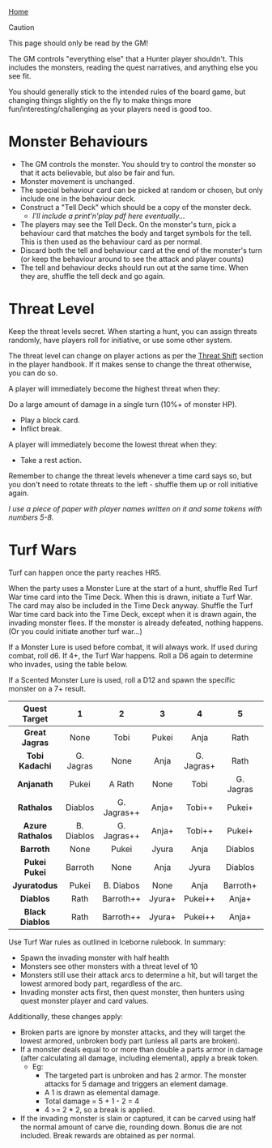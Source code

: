 [Home](README.md)

> [!CAUTION]
> This page should only be read by the GM!

The GM controls "everything else" that a Hunter player shouldn't. This includes the monsters, reading the quest narratives, and anything else you see fit.

You should generally stick to the intended rules of the board game, but changing things slightly on the fly to make things more fun/interesting/challenging as your players need is good too.

# Monster Behaviours

* The GM controls the monster. You should try to control the monster so that it acts believable, but also be fair and fun.
* Monster movement is unchanged.
* The special behaviour card can be picked at random or chosen, but only include one in the behaviour deck.
* Construct a "Tell Deck" which should be a copy of the monster deck. 
  * _I'll include a print'n'play pdf here eventually..._
* The players may see the Tell Deck. On the monster's turn, pick a behaviour card that matches the body and target symbols for the tell. This is then used as the behaviour card as per normal.
* Discard both the tell and behaviour card at the end of the monster's turn (or keep the behaviour around to see the attack and player counts)
* The tell and behaviour decks should run out at the same time. When they are, shuffle the tell deck and go again.

# Threat Level

Keep the threat levels secret. When starting a hunt, you can assign threats randomly, have players roll for initiative, or use some other system.

The threat level can change on player actions as per the [Threat Shift](player_handbook.md#threat-shift) section in the player handbook. If it makes sense to change the threat otherwise, you can do so.

A player will immediately become the highest threat when they:

Do a large amount of damage in a single turn (10%+ of monster HP).
* Play a block card.
* Inflict break.

A player will immediately become the lowest threat when they:

* Take a rest action.

Remember to change the threat levels whenever a time card says so, but you don't need to rotate threats to the left - shuffle them up or roll initiative again.

_I use a piece of paper with player names written on it and some tokens with numbers 5-8._

# Turf Wars

Turf can happen once the party reaches HR5.

When the party uses a Monster Lure at the start of a hunt, shuffle Red Turf War time card into the Time Deck. When this is drawn, initiate a Turf War. The card may also be included in the Time Deck anyway. Shuffle the Turf War time card back into the Time Deck, except when it is drawn again, the invading monster flees. If the monster is already defeated, nothing happens. (Or you could initiate another turf war...)

If a Monster Lure is used before combat, it will always work. If used during combat, roll d6. If 4+, the Turf War happens. Roll a D6 again to determine who invades, using the table below.

If a Scented Monster Lure is used, roll a D12 and spawn the specific monster on a 7+ result.

|  **Quest Target**  	|    **1**   	|    **2**    	|  **3** 	|    **4**   	|   **5**   	|   **6**  	|
|:------------------:	|:----------:	|:-----------:	|:------:	|:----------:	|:---------:	|:--------:	|
|  **Great Jagras**  	|    None    	|     Tobi    	|  Pukei 	|    Anja    	|    Rath   	|   Tobi+  	|
|  **Tobi Kadachi**  	|  G. Jagras 	|     None    	|  Anja  	| G. Jagras+ 	|    Rath   	|   Pukei  	|
|    **Anjanath**    	|    Pukei   	|    A Rath   	|  None  	|    Tobi    	| G. Jagras 	|   Rath   	|
|    **Rathalos**    	|   Diablos  	| G. Jagras++ 	|  Anja+ 	|   Tobi++   	|   Pukei+  	|   None   	|
| **Azure Rathalos** 	| B. Diablos 	| G. Jagras++ 	|  Anja+ 	|   Tobi++   	|   Pukei+  	|  Diablos 	|
|     **Barroth**    	|    None    	|    Pukei    	|  Jyura 	|    Anja    	|  Diablos  	|  Pukei+  	|
|   **Pukei Pukei**  	|   Barroth  	|     None    	|  Anja  	|    Jyura   	|  Diablos  	| Barroth+ 	|
|   **Jyuratodus**   	|    Pukei   	|  B. Diabos  	|  None  	|    Anja    	|  Barroth+ 	|  Diablos 	|
|     **Diablos**    	|    Rath    	|  Barroth++  	| Jyura+ 	|   Pukei++  	|   Anja+   	|   None   	|
|  **Black Diablos** 	|    Rath    	|  Barroth++  	| Jyura+ 	|   Pukei++  	|   Anja+   	|  A. Rath 	|

Use Turf War rules as outlined in Iceborne rulebook. In summary:
* Spawn the invading monster with half health
* Monsters see other monsters with a threat level of 10
* Monsters still use their attack arcs to determine a hit, but will target the lowest armored body part, regardless of the arc.
* Invading monster acts first, then quest monster, then hunters using quest monster player and card values.

Additionally, these changes apply:

* Broken parts are ignore by monster attacks, and they will target the lowest armored, unbroken body part (unless all parts are broken).
* If a monster deals equal to or more than double a parts armor in damage (after calculating all damage, including elemental), apply a break token.
  * Eg:
    * The targeted part is unbroken and has 2 armor. The monster attacks for 5 damage and triggers an element damage.
    * A 1 is drawn as elemental damage.
    * Total damage = 5 + 1 - 2 = 4
    * 4 >= 2 * 2, so a break is applied.
* If the invading monster is slain or captured, it can be carved using half the normal amount of carve die, rounding down. Bonus die are not included. Break rewards are obtained as per normal.
